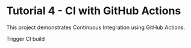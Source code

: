 # Tutorial 4 - CI with GitHub Actions

This project demonstrates Continuous Integration using GitHub Actions.

Trigger CI build
